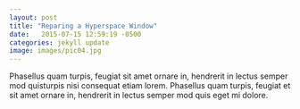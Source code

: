 ```yaml
---
layout: post
title: "Reparing a Hyperspace Window"
date:   2015-07-15 12:59:19 -0500
categories: jekyll update
image: images/pic04.jpg
---
```

Phasellus quam turpis, feugiat sit amet ornare in, hendrerit in lectus semper mod quisturpis nisi consequat etiam lorem. Phasellus quam turpis, feugiat et sit amet ornare in, hendrerit in lectus semper mod quis eget mi dolore.
